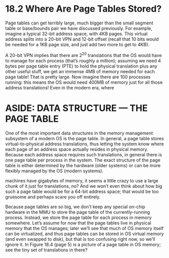 # 18.2 Where Are Page Tables Stored?  

Page tables can get terribly large, much bigger than the small segment table or base/bounds pair we have discussed previously. For example, imagine a typical 32-bit address space, with 4KB pages. This virtual address splits into a 20-bit VPN and 12-bit offset (recall that 10 bits would be needed for a 1KB page size, and just add two more to get to 4KB).  

A 20-bit VPN implies that there are $2 ^ { 2 0 }$ translations that the OS would have to manage for each process (that’s roughly a million); assuming we need 4 bytes per page table entry (PTE) to hold the physical translation plus any other useful stuff, we get an immense 4MB of memory needed for each page table! That is pretty large. Now imagine there are 100 processes running: this means the OS would need 400MB of memory just for all those address translations! Even in the modern era, where  

# ASIDE: DATA STRUCTURE — THE PAGE TABLE  

One of the most important data structures in the memory management subsystem of a modern OS is the page table. In general, a page table stores virtual-to-physical address translations, thus letting the system know where each page of an address space actually resides in physical memory. Because each address space requires such translations, in general there is one page table per process in the system. The exact structure of the page table is either determined by the hardware (older systems) or can be more flexibly managed by the OS (modern systems).  

machines have gigabytes of memory, it seems a little crazy to use a large chunk of it just for translations, no? And we won’t even think about how big such a page table would be for a 64-bit address space; that would be too gruesome and perhaps scare you off entirely.  

Because page tables are so big, we don’t keep any special on-chip hardware in the MMU to store the page table of the currently-running process. Instead, we store the page table for each process in memory somewhere. Let’s assume for now that the page tables live in physical memory that the OS manages; later we’ll see that much of OS memory itself can be virtualized, and thus page tables can be stored in OS virtual memory (and even swapped to disk), but that is too confusing right now, so we’ll ignore it. In Figure 18.4 (page 5) is a picture of a page table in OS memory; see the tiny set of translations in there?  

